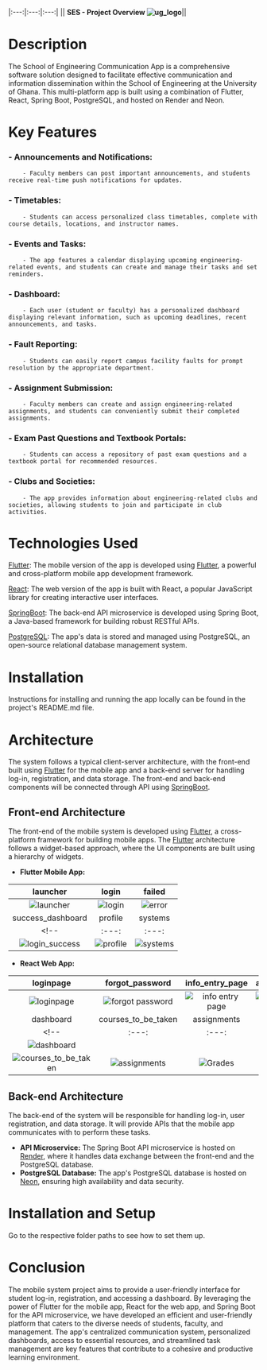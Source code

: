 |:---:|:---:|:---:|
|| **SES - Project Overview ![ug_logo](https://github.com/Serkhani/ses/assets/66341820/d1381c0c-11f2-462a-8bce-609c81cf6f29)**||

# Description
The School of Engineering Communication App is a comprehensive software solution designed to facilitate effective communication and information dissemination within the School of Engineering at the University of Ghana. This multi-platform app is built using a combination of Flutter, React, Spring Boot, PostgreSQL, and hosted on Render and Neon.

# Key Features
### - Announcements and Notifications: 
        - Faculty members can post important announcements, and students receive real-time push notifications for updates.
### - Timetables: 
        - Students can access personalized class timetables, complete with course details, locations, and instructor names.
### - Events and Tasks: 
        - The app features a calendar displaying upcoming engineering-related events, and students can create and manage their tasks and set reminders.
### - Dashboard: 
        - Each user (student or faculty) has a personalized dashboard displaying relevant information, such as upcoming deadlines, recent announcements, and tasks.
### - Fault Reporting: 
        - Students can easily report campus facility faults for prompt resolution by the appropriate department.
### - Assignment Submission: 
        - Faculty members can create and assign engineering-related assignments, and students can conveniently submit their completed assignments.
### - Exam Past Questions and Textbook Portals: 
        - Students can access a repository of past exam questions and a textbook portal for recommended resources.
### - Clubs and Societies: 
        - The app provides information about engineering-related clubs and societies, allowing students to join and participate in club activities.

# Technologies Used
[Flutter](https://flutter.dev): The mobile version of the app is developed using [Flutter](https://flutter.dev), a powerful and cross-platform mobile app development framework.

[React](https://react.dev/): The web version of the app is built with React, a popular JavaScript library for creating interactive user interfaces.

[SpringBoot](https://spring.io): The back-end API microservice is developed using Spring Boot, a Java-based framework for building robust RESTful APIs.

[PostgreSQL](https://www.postgresql.org/): The app's data is stored and managed using PostgreSQL, an open-source relational database management system.

# Installation
Instructions for installing and running the app locally can be found in the project's README.md file.

# Architecture
The system follows a typical client-server architecture, with the front-end built using [Flutter](https://flutter.dev) for the mobile app and a back-end server for handling log-in, registration, and data storage. The front-end and back-end components will be connected through API using [SpringBoot](https://spring.io).

## Front-end Architecture
The front-end of the mobile system is developed using [Flutter](https://flutter.dev), a cross-platform framework for building mobile apps. The [Flutter](https://flutter.dev) architecture follows a widget-based approach, where the UI components are built using a hierarchy of widgets.

- **Flutter Mobile App:** 
  
|launcher|login|failed|
|:---:|:---:|:---:|
|![launcher](https://github.com/Serkhani/ses/assets/66341820/e9216a80-82cf-4c4b-bffd-6c6c1e673426)| ![login](https://github.com/Serkhani/ses/assets/66341820/9fa51c3c-296c-4532-91c4-1c383bffa670)| ![error](https://github.com/Serkhani/ses/assets/66341820/67a0c71d-3a36-499b-84a9-d68791a56071)|
|success_dashboard|profile|systems|
<!-- |:---:|:---:|:---:| -->
|![login_success](https://github.com/Serkhani/ses/assets/66341820/f09a79e3-bbaf-4ae1-aa98-c0cacb8c1a39)| ![profile](https://github.com/Serkhani/ses/assets/66341820/70ba36d2-ac3c-4470-a48c-0fc30ccac302)| ![systems](https://github.com/Serkhani/ses/assets/66341820/f9f1dd4a-08e8-4542-866c-76913579fa7b)|

- **React Web App:**
  
|loginpage|forgot_password|info_entry_page|about_school|
|:---:|:---:|:---:|:---:|
|![loginpage](https://github.com/FaroukDev-tech/React_Student_Mgt_System/assets/66341820/722b610b-fc2b-4ddb-85ae-8e66a07d69bb)| ![forgot password](https://github.com/FaroukDev-tech/React_Student_Mgt_System/assets/66341820/5293fcbf-cb1b-47e6-8c74-5ea2bf7abfb7)| ![info entry page](https://github.com/FaroukDev-tech/React_Student_Mgt_System/assets/66341820/9951d075-313d-4252-ae76-56168539d89e)| ![about_school](https://github.com/FaroukDev-tech/React_Student_Mgt_System/assets/66341820/e4268b0c-a250-4fc1-b4a9-1159b1011fd2)|
|dashboard|courses_to_be_taken|assignments|grades|
<!-- |:---:|:---:|:---:|:---:| -->
|![dashboard](https://github.com/FaroukDev-tech/React_Student_Mgt_System/assets/66341820/d77a6049-f2c2-43a4-94bb-45b3d2ce1448)|
![courses_to_be_taken](https://github.com/FaroukDev-tech/React_Student_Mgt_System/assets/66341820/aa0fb3e4-9873-4d24-9a36-50bf56897c6f)|![assignments](https://github.com/FaroukDev-tech/React_Student_Mgt_System/assets/66341820/fd94b79b-46fc-43ad-bed2-000f5d6ab578)|![Grades](https://github.com/FaroukDev-tech/React_Student_Mgt_System/assets/66341820/69ab0165-3176-4344-a5c8-6085565092a7)|



## Back-end Architecture
The back-end of the system will be responsible for handling log-in, user registration, and data storage. It will provide APIs that the mobile app communicates with to perform these tasks.
- **API Microservice:** The Spring Boot API microservice is hosted on [Render](https://render.com/), where it handles data exchange between the front-end and the PostgreSQL database.
- **PostgreSQL Database:** The app's PostgreSQL database is hosted on [Neon](https://neon.tech), ensuring high availability and data security.

<!-- The back-end architecture includes the following components:

Authentication: Implement an authentication mechanism, such as JSON Web Tokens (JWT), to secure the log-in process and protect user data.

API Endpoints: Define API endpoints for log-in, user registration, and other necessary functionalities. These endpoints handle requests from the mobile app and interact with the database.

Database: Choose a suitable database system for storing student information. Popular options include MySQL, PostgreSQL, or Firebase Realtime Database. Design the database schema to store user credentials and any additional required information. -->

# Installation and Setup
 Go to the respective folder paths to see how to set them up.
# Conclusion
The mobile system project aims to provide a user-friendly interface for student log-in, registration, and accessing a dashboard. By leveraging the power of Flutter for the mobile app, React for the web app, and Spring Boot for the API microservice, we have developed an efficient and user-friendly platform that caters to the diverse needs of students, faculty, and management. The app's centralized communication system, personalized dashboards, access to essential resources, and streamlined task management are key features that contribute to a cohesive and productive learning environment.

<!-- flutter vid: https://github.com/Serkhani/ses/assets/66341820/ee140c87-cb0f-48a0-aaf1-446aed700f1f -->